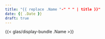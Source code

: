 ```yaml
---
title: "{{ replace .Name "-" " " | title }}"
date: {{ .Date }}
draft: true
---
```


{{< glas/display-bundle .Name >}}